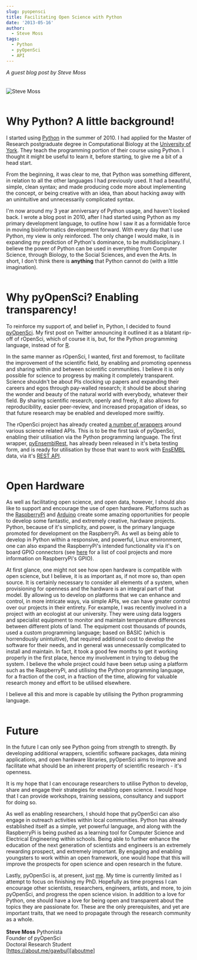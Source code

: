 ```yaml
---
slug: pyopensci
title: Facilitating Open Science with Python
date: '2013-05-16'
author:
  - Steve Moss
tags:
  - Python
  - pyOpenSci
  - API
---
```

*A guest blog post by Steve Moss*
<br><br><br>
![Steve Moss](/assets/blog-images/steve_moss.png)
<br><br>
# Why Python? A little background!

I started using [Python][python] in the summer of 2010. I had applied for the Master of Research postgraduate degree in Computational Biology at the [University of York][yorkuni]. They teach the programming portion of their course using Python. I thought it might be useful to learn it, before starting, to give me a bit of a head start.

From the beginning, it was clear to me, that Python was something different, in relation to all the other languages I had previously used. It had a beautiful, simple, clean syntax; and made producing code more about implementing the concept, or being creative with an idea, than about hacking away with an unintuitive and unnecessarily complicated syntax.

I'm now around my 3 year anniversary of Python usage, and haven't looked back. I wrote a blog post in 2010, after I had started using Python as my primary development language, to outline how I saw it as a formidable force in moving bioinformatics development forward. With every day that I use Python, my view is only reinforced. The only change I would make, is in expanding my prediction of Python's dominance, to be multidisciplinary. I believe the power of Python can be used in everything from Computer Science, through Biology, to the Social Sciences, and even the Arts. In short, I don't think there is **anything** that Python cannot do (with a little imagination).
<br><br>
# Why pyOpenSci? Enabling transparency!

To reinforce my support of, and belief in, Python, I decided to found [pyOpenSci][pyopensci]. My first post on Twitter announcing it outlined it as a blatant rip-off of rOpenSci, which of course it is, but, for the Python programming language, instead of for [R][rstats].

In the same manner as rOpenSci, I wanted, first and foremost, to facilitate the improvement of the scientific field, by enabling and promoting openness and sharing within and between scientific communities. I believe it is only possible for science to progress by making it completely transparent. Science shouldn't be about PIs clocking up papers and expanding their careers and egos through pay-walled research; it should be about sharing the wonder and beauty of the natural world with everybody, whatever their field. By sharing scientific research, openly and freely, it also allows for reproducibility, easier peer-review, and increased propagation of ideas, so that future research may be enabled and developed more swiftly.

The rOpenSci project has already created [a number of wrappers][ropensciwrappers] around various science related APIs. This is to be the first task of pyOpenSci, enabling their utilisation via the Python programming language. The first wrapper, [pyEnsemblRest][pyensemblrest], has already been released in it's beta testing form, and is ready for utilisation by those that want to work with [EnsEMBL][ensembl] data, via it's [REST API][restapi].
<br><br>
# Open Hardware

As well as facilitating open science, and open data, however, I should also like to support and encourage the use of open hardware. Platforms such as the [RaspberryPi][raspberrypi] and [Arduino][arduino] create some amazing opportunities for people to develop some fantastic, and extremely creative, hardware projects. Python, because of it's simplicity, and power, is the primary language promoted for development on the RaspberryPi. As well as being able to develop in Python within a responsive, and powerful, Linux environment, one can also expand the RaspberryPi's intended functionality via it's on board GPIO connectors (see [here][gpio] for a list of cool projects and more information on RaspberryPi's GPIO).

At first glance, one might not see how open hardware is compatible with open science, but I believe, it is as important as, if not more so, than open source. It is certainly necessary to consider all elements of a system, when provisioning for openness and the hardware is an integral part of that model. By allowing us to develop on platforms that we can enhance and control, in more intricate ways, via simple APIs, we can have greater control over our projects in their entirety. For example, I was recently involved in a project with an ecologist at our university. They were using data loggers and specialist equipment to monitor and maintain temperature differences between different plots of land. The equipment cost thousands of pounds, used a custom programming language; based on BASIC (which is horrendously unintuitive), that required additional cost to develop the software for their needs, and in general was unnecessarily complicated to install and maintain. In fact, it took a good few months to get it working properly in the first place, hence my involvement in trying to debug the system. I believe the whole project could have been setup using a platform such as the RaspberryPi, and utilising the Python programming language, for a fraction of the cost, in a fraction of the time, allowing for valuable research money and effort to be utilised elsewhere.

I believe all this and more is capable by utilising the Python programming language.
<br><br>
# Future

In the future I can only see Python going from strength to strength. By developing additional wrappers, scientific software packages, data mining applications, and open hardware libraries, pyOpenSci aims to improve and facilitate what should be an inherent property of scientific research - it's openness.

It is my hope that I can encourage researchers to utilise Python to develop, share and engage their strategies for enabling open science. I would hope that I can provide workshops, training sessions, consultancy and support for doing so.

As well as enabling researchers, I should hope that pyOpenSci can also engage in outreach activities within local communities. Python has already established itself as a simple, yet powerful language, and along with the RaspberryPi is being pushed as a learning tool for Computer Science and Electrical Engineering within schools. Being able to further enhance the education of the next generation of scientists and engineers is an extremely rewarding prospect, and extremely important. By engaging and enabling youngsters to work within an open framework, one would hope that this will improve the prospects for open science and open research in the future.

Lastly, pyOpenSci is, at present, just [me][aboutme]. My time is currently limited as I attempt to focus on finishing my PhD. Hopefully as time progress I can encourage other scientists, researchers, engineers, artists, and more, to join pyOpenSci, and progress the open science vision. In addition to a love for Python, one should have a love for being open and transparent about the topics they are passionate for. These are the only prerequisites, and yet are important traits, that we need to propagate through the research community as a whole.
<br><br>
**Steve Moss**
Pythonista<br>
Founder of pyOpenSci<br>
Doctoral Research Student<br>
[https://about.me/gawbul][aboutme]

[python]: https://www.python.org/
[mrescompbiol]: https://www.york.ac.uk/biology/postgraduate/masters/mres-computational-biology/
[yorkuni]: https://www.york.ac.uk/
[myblogpost]: https://medium.com/@gawbul/perl-python-or-ruby-543054dd3bd5
[pyopensci]: https://github.com/pyOpenSci/
[rstats]: https://www.r-project.org/
[ropensciwrappers]: https://github.com/rOpenSci/
[pyensemblrest]: https://github.com/pyOpenSci/pyEnsemblRest/
[ensembl]: https://www.ensembl.org/
[restapi]: https://rest.ensembl.org
[raspberrypi]: https://www.raspberrypi.org
[arduino]: https://www.arduino.cc
[gpio]: https://www.raspberrypi.org/search/gpio
[aboutme]: https://about.me/gawbul
